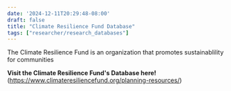 ```yaml
---
date: '2024-12-11T20:29:48-08:00'
draft: false
title: "Climate Resilience Fund Database"
tags: ["researcher/research_databases"]
---
```


The Climate Resilience Fund is an organization that promotes sustainablility for communities

**Visit the Climate Resilience Fund's Database here!** (https://www.climateresiliencefund.org/planning-resources/) 
    
